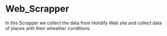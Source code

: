 # Web_Scrapper
In this Scrapper we collect the data from Holidify Web site and collect data of places with their wheather conditions.
